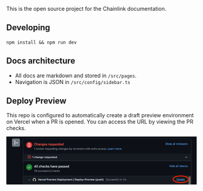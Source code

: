 
This is the open source project for the Chainlink documentation.

## Developing

```
npm install && npm run dev
```

## Docs architecture

- All docs are markdown and stored in `/src/pages`.
- Navigation is JSON in `/src/config/sidebar.ts`

## Deploy Preview

This repo is configured to automatically create a draft preview environment
on Vercel when a PR is opened. You can access the URL by viewing the PR checks.

![PR Checks](./.github/docs/pr-checks-deploy-url.png)
